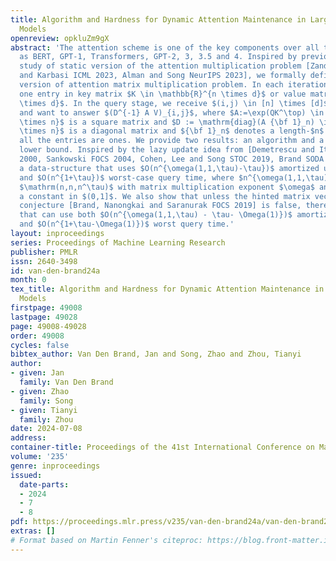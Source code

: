 ```yaml
---
title: Algorithm and Hardness for Dynamic Attention Maintenance in Large Language
  Models
openreview: opkluZm9gX
abstract: 'The attention scheme is one of the key components over all the LLMs, such
  as BERT, GPT-1, Transformers, GPT-2, 3, 3.5 and 4. Inspired by previous theoretical
  study of static version of the attention multiplication problem [Zandieh, Han, Daliri,
  and Karbasi ICML 2023, Alman and Song NeurIPS 2023], we formally define a dynamic
  version of attention matrix multiplication problem. In each iteration we update
  one entry in key matrix $K \in \mathbb{R}^{n \times d}$ or value matrix $V \in \mathbb{R}^{n
  \times d}$. In the query stage, we receive $(i,j) \in [n] \times [d]$ as input,
  and want to answer $(D^{-1} A V)_{i,j}$, where $A:=\exp(QK^\top) \in \mathbb{R}^{n
  \times n}$ is a square matrix and $D := \mathrm{diag}(A {\bf 1}_n) \in \mathbb{R}^{n
  \times n}$ is a diagonal matrix and ${\bf 1}_n$ denotes a length-$n$ vector that
  all the entries are ones. We provide two results: an algorithm and a conditional
  lower bound. Inspired by the lazy update idea from [Demetrescu and Italiano FOCS
  2000, Sankowski FOCS 2004, Cohen, Lee and Song STOC 2019, Brand SODA 2020], we provide
  a data-structure that uses $O(n^{\omega(1,1,\tau)-\tau})$ amortized update time,
  and $O(n^{1+\tau})$ worst-case query time, where $n^{\omega(1,1,\tau)}$ denotes
  $\mathrm(n,n,n^\tau)$ with matrix multiplication exponent $\omega$ and $\tau$ denotes
  a constant in $(0,1]$. We also show that unless the hinted matrix vector multiplication
  conjecture [Brand, Nanongkai and Saranurak FOCS 2019] is false, there is no algorithm
  that can use both $O(n^{\omega(1,1,\tau) - \tau- \Omega(1)})$ amortized update time,
  and $O(n^{1+\tau-\Omega(1)})$ worst query time.'
layout: inproceedings
series: Proceedings of Machine Learning Research
publisher: PMLR
issn: 2640-3498
id: van-den-brand24a
month: 0
tex_title: Algorithm and Hardness for Dynamic Attention Maintenance in Large Language
  Models
firstpage: 49008
lastpage: 49028
page: 49008-49028
order: 49008
cycles: false
bibtex_author: Van Den Brand, Jan and Song, Zhao and Zhou, Tianyi
author:
- given: Jan
  family: Van Den Brand
- given: Zhao
  family: Song
- given: Tianyi
  family: Zhou
date: 2024-07-08
address:
container-title: Proceedings of the 41st International Conference on Machine Learning
volume: '235'
genre: inproceedings
issued:
  date-parts:
  - 2024
  - 7
  - 8
pdf: https://proceedings.mlr.press/v235/van-den-brand24a/van-den-brand24a.pdf
extras: []
# Format based on Martin Fenner's citeproc: https://blog.front-matter.io/posts/citeproc-yaml-for-bibliographies/
---
```

